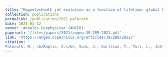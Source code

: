 ```yaml
---
title: "Magnetosheath jet evolution as a function of lifetime: global hybrid-Vlasov simulations compared to MMS observations"
collection: publications
permalink: /publication/2021-palmroth
date: 2021-03-12
venue: 'Annales Geophysicae (ANGEO)'
paperurl: '/files/papers/2021/angeo-39-289-2021.pdf'
link: 'https://angeo.copernicus.org/articles/39/289/2021/'
citation: '
Palmroth, M., <b>Raptis, S.</b>, Suni, J., Karlsson, T., Turc, L., Johlander, A., Ganse, U., Pfau-Kempf, Y., Blanco-Cano, X., Akhavan-Tafti, M., Battarbee, M., Dubart, M., Grandin, M., Tarvus, V., & Osmane, A. (2021). Magnetosheath jet evolution as a function of lifetime: global hybrid-Vlasov simulations compared to MMS observations, Ann. Geophys., 39, 289–308,  doi:10.5194/angeo-39-289-2021'
---
```

